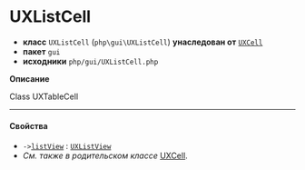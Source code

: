 # UXListCell

- **класс** `UXListCell` (`php\gui\UXListCell`) **унаследован от** [`UXCell`](https://github.com/jphp-group/jphp-gui-ext/blob/master/jphp-gui-ext/api-docs/classes/php/gui/UXCell.ru.md)
- **пакет** `gui`
- **исходники** `php/gui/UXListCell.php`

**Описание**

Class UXTableCell

---

#### Свойства

- `->`[`listView`](#prop-listview) : [`UXListView`](https://github.com/jphp-group/jphp-gui-ext/blob/master/jphp-gui-ext/api-docs/classes/php/gui/UXListView.ru.md)
- *См. также в родительском классе* [UXCell](https://github.com/jphp-group/jphp-gui-ext/blob/master/jphp-gui-ext/api-docs/classes/php/gui/UXCell.ru.md).